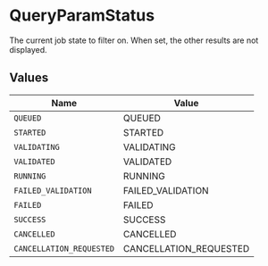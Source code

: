 # QueryParamStatus

The current job state to filter on. When set, the other results are not displayed.


## Values

| Name                     | Value                    |
| ------------------------ | ------------------------ |
| `QUEUED`                 | QUEUED                   |
| `STARTED`                | STARTED                  |
| `VALIDATING`             | VALIDATING               |
| `VALIDATED`              | VALIDATED                |
| `RUNNING`                | RUNNING                  |
| `FAILED_VALIDATION`      | FAILED_VALIDATION        |
| `FAILED`                 | FAILED                   |
| `SUCCESS`                | SUCCESS                  |
| `CANCELLED`              | CANCELLED                |
| `CANCELLATION_REQUESTED` | CANCELLATION_REQUESTED   |